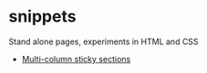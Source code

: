 # snippets
Stand alone pages, experiments in HTML and CSS

* [Multi-column sticky sections](https://ClarkMitchell.dev/snippets/sticky.html)

